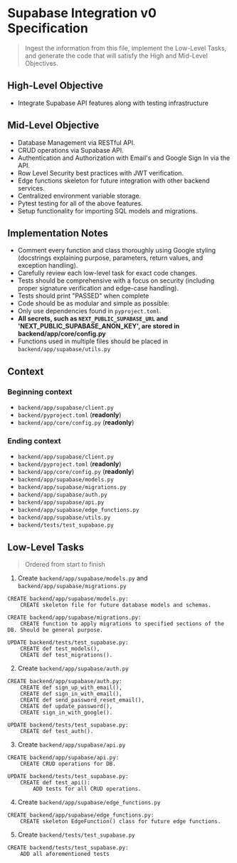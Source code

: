 # Supabase Integration v0 Specification
> Ingest the information from this file, implement the Low-Level Tasks, and generate the code that will satisfy the High and Mid-Level Objectives.

## High-Level Objective
- Integrate Supabase API features along with testing infrastructure

## Mid-Level Objective
- Database Management via RESTful API.
- CRUD operations via Supabase API.
- Authentication and Authorization with Email's and Google Sign In via the API.
- Row Level Security best practices with JWT verification. 
- Edge functions skeleton for future integration with other backend services. 
- Centralized environment variable storage.
- Pytest testing for all of the above features. 
- Setup functionality for importing SQL models and migrations. 

## Implementation Notes
- Comment every function and class thoroughly using Google styling (docstrings explaining purpose, parameters, return values, and exception handling).
- Carefully review each low-level task for exact code changes.
- Tests should be comprehensive with a focus on security (including proper signature verification and edge-case handling). 
- Tests should print "PASSED" when complete
- Code should be as modular and simple as possible:
- Only use dependencies found in `pyproject.toml`.
- **All secrets, such as `NEXT_PUBLIC_SUPABASE_URL` and 'NEXT_PUBLIC_SUPABASE_ANON_KEY', are stored in backend/app/core/config.py**
- Functions used in multiple files should be placed in `backend/app/supabase/utils.py`


## Context

### Beginning context
- `backend/app/supabase/client.py`
- `backend/pyproject.toml` (**readonly**)
- `backend/app/core/config.py` (**readonly**)

### Ending context
- `backend/app/supabase/client.py`
- `backend/pyproject.toml` (**readonly**)
- `backend/app/core/config.py` (**readonly**)
- `backend/app/supabase/models.py`
- `backend/app/supabase/migrations.py`
- `backend/app/supabase/auth.py`
- `backend/app/supabase/api.py`
- `backend/app/supabase/edge_functions.py`
- `backend/app/supabase/utils.py`
- `backend/tests/test_supabase.py`


## Low-Level Tasks
> Ordered from start to finish

1. Create `backend/app/supabase/models.py` and `backend/app/supabase/migrations.py`
```aider
CREATE backend/app/supabase/models.py:
    CREATE skeleton file for future database models and schemas.

CREATE backend/app/supabase/migrations.py:
    CREATE function to apply migrations to specified sections of the DB. Should be general purpose. 

UPDATE backend/tests/test_supabase.py:
    CREATE def test_models(),
    CREATE def test_migrations().
```

2. Create `backend/app/supabase/auth.py`
```aider
CREATE backend/app/supabase/auth.py:
    CREATE def sign_up_with_email(), 
    CREATE def sign_in_with_email(),
    CREATE def send_password_reset_email(),
    CREATE def update_password(),
    CREATE sign_in_with_google().

UPDATE backend/tests/test_supabase.py:
    CREATE def test_auth().
```

3. Create `backend/app/supabase/api.py`
```aider
CREATE backend/app/supabase/api.py:
    CREATE CRUD operations for DB.

UPDATE backend/tests/test_supabase.py:
    CREATE def test_api():
        ADD tests for all CRUD operations. 
```

4. Create `backend/app/supabase/edge_functions.py`
```aider
CREATE backend/app/supabase/edge_functions.py:
    CREATE skeleton EdgeFunction() class for future edge functions. 
```

5. Create `backend/tests/test_supabase.py`
```aider
CREATE backend/tests/test_supabase.py:
    ADD all aforementioned tests
```
